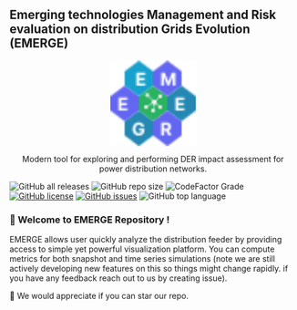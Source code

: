 ## Emerging technologies Management and Risk evaluation on distribution Grids Evolution (EMERGE)

<p align="center"> 
<img src="docs/images/logo.svg" width="150" style="display:flex;justify-content:center;">
<p align="center">Modern tool for exploring and performing DER impact assessment for power distribution networks. </p>
</p>

![GitHub all releases](https://img.shields.io/github/downloads/NREL/emerge/total?logo=Github&logoColor=%2300ff00&style=flat-square)
![GitHub repo size](https://img.shields.io/github/repo-size/nrel/emerge?style=flat-square)
![CodeFactor Grade](https://img.shields.io/codefactor/grade/github/nrel/emerge?color=%23ff0000&logo=python&logoColor=%2300ff00&style=flat-square)
[![GitHub license](https://img.shields.io/github/license/NREL/emerge?style=flat-square)](https://github.com/NREL/emerge/blob/main/LICENSE.txt)
[![GitHub issues](https://img.shields.io/github/issues/NREL/emerge?style=flat-square)](https://github.com/NREL/emerge/issues)
![GitHub top language](https://img.shields.io/github/languages/top/nrel/emerge?style=flat-square)


### :wave: Welcome to EMERGE Repository !

EMERGE allows user quickly analyze the distribution feeder by providing access to simple yet powerful visualization platform. You can compute metrics for both snapshot and time series simulations (note we are still actively developing new features on this so things might change rapidly. if you have any feedback reach out to us by creating issue).

:rocket: We would appreciate if you can star our repo. 




